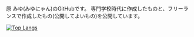 原 みゆ(みゆにゃん)のGitHubです。
専門学校時代に作成したものと、フリーランスで作成したもの(公開してよいもの)を公開しています。

[![Top Langs](https://github-readme-stats.vercel.app/api/top-langs/?username=clmode99&layout=compact&theme=dark
)](https://github.com/anuraghazra/github-readme-stats)
